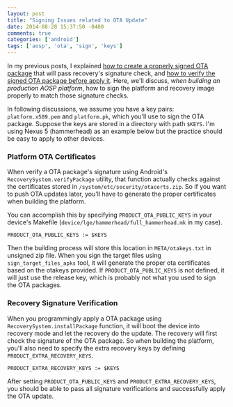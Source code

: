 ```yaml
---
layout: post
title: "Signing Issues related to OTA Update"
date: 2014-08-28 15:37:50 -0400
comments: true
categories: ['android']
tags: ['aosp', 'ota', 'sign', 'keys']
---
```


In my previous posts, I explained 
[how to create a properly signed OTA package][post1] that will pass recovery's
signature check,
and [how to verify the signed OTA package before apply it][post2]. Here, we'll
discuss, _when building an production AOSP platform_, how to sign the platform and
recovery image properly to match those signature checks.

<!--more-->

In following discussions, we assume you have a key pairs: `platform.x509.pem`
and `platform.pk`, which you'll use to sign the OTA package. Suppose the keys
are stored in a directory with path `$KEYS`. I'm using Nexus 5 (hammerhead) as
an example below but the practice should be easy to apply to other devices.

### Platform OTA Certificates

When verify a OTA package's signature using Android's
`RecoverySystem.verifyPackage` utility, that function actually checks against the
certificates stored in `/system/etc/security/otacerts.zip`. So if you want to
push OTA updates later, you'll have to generate the proper certificates when building
the platform.

You can accomplish this by specifying `PRODUCT_OTA_PUBLIC_KEYS` in your device's
Makefile (`device/lge/hammerhead/full_hammerhead.mk` in my case).


```
PRODUCT_OTA_PUBLIC_KEYS := $KEYS
```

Then the building process will store this location in `META/otakeys.txt` in
unsigned zip file. When you sign the target files using `sign_target_files_apks`
tool, it will generate the proper ota certificates based on the otakeys
provided. If `PRODUCT_OTA_PUBLIC_KEYS` is not defined, it will just use the
release key, which is probably not what you used to sign the OTA packages.

### Recovery Signature Verification

When you programmingly apply a OTA package using `RecoverySystem.installPackage`
function, it will boot the device into recovery mode and let the recovery do the
update. The recovery will first check the signature of the OTA package. So when
building the platform, you'll also need to specify the extra recovery keys by
defining `PRODUCT_EXTRA_RECOVERY_KEYS`.

```
PRODUCT_EXTRA_RECOVERY_KEYS := $KEYS
```

After setting `PRODUCT_OTA_PUBLIC_KEYS` and `PRODUCT_EXTRA_RECOVERY_KEYS`, you
should be able to pass all signature verifications and successfully apply the
OTA update.


[post1]: http://jhshi.me/2013/12/02/how-to-create-and-sign-ota-package/
[post2]: http://jhshi.me/2013/12/13/how-to-apply-downloaded-ota-package/
